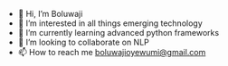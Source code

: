 - 👋 Hi, I’m Boluwaji
- 👀 I’m interested in all things emerging technology
- 🌱 I’m currently learning advanced python frameworks
- 💞️ I’m looking to collaborate on NLP
- 📫 How to reach me boluwajioyewumi@gmail.com

<!---
boluwaji11/boluwaji11 is a ✨ special ✨ repository because its `README.md` (this file) appears on your GitHub profile.
You can click the Preview link to take a look at your changes.
--->

